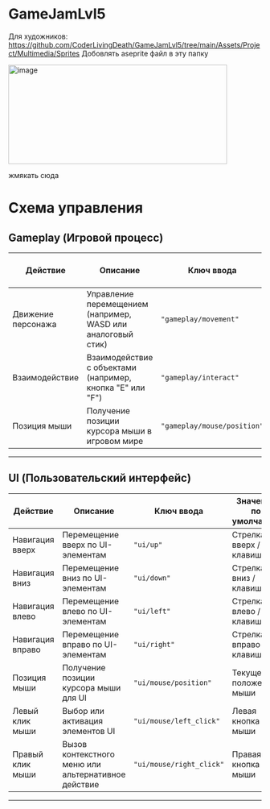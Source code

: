 # GameJamLvl5
Для художников: https://github.com/CoderLivingDeath/GameJamLvl5/tree/main/Assets/Project/Multimedia/Sprites
Добовлять aseprite файл в эту папку

<img width="435" height="197" alt="image" src="https://github.com/user-attachments/assets/050f609f-1004-443f-a628-080af7caeaac" />

жмякать сюда

# Схема управления

## Gameplay (Игровой процесс)

| Действие             | Описание                             | Ключ ввода                           | Значение по умолчанию                |
|----------------------|------------------------------------|------------------------------------|------------------------------------|
| Движение персонажа   | Управление перемещением (например, WASD или аналоговый стик) | `"gameplay/movement"`               | WASD / стрелки / аналоговый стик    |
| Взаимодействие       | Взаимодействие с объектами (например, кнопка "E" или "F")    | `"gameplay/interact"`               | Клавиша `E`                        |
| Позиция мыши         | Получение позиции курсора мыши в игровом мире                   | `"gameplay/mouse/position"`         | Текущее положение мыши             |

---

## UI (Пользовательский интерфейс)

| Действие               | Описание                                | Ключ ввода                           | Значение по умолчанию                |
|------------------------|---------------------------------------|------------------------------------|------------------------------------|
| Навигация вверх        | Перемещение вверх по UI-элементам      | `"ui/up"`                          | Стрелка вверх / клавиша `W`         |
| Навигация вниз         | Перемещение вниз по UI-элементам       | `"ui/down"`                        | Стрелка вниз / клавиша `S`           |
| Навигация влево        | Перемещение влево по UI-элементам      | `"ui/left"`                        | Стрелка влево / клавиша `A`          |
| Навигация вправо       | Перемещение вправо по UI-элементам     | `"ui/right"`                       | Стрелка вправо / клавиша `D`         |
| Позиция мыши           | Получение позиции курсора мыши для UI   | `"ui/mouse/position"`               | Текущее положение мыши               |
| Левый клик мыши        | Выбор или активация элементов UI       | `"ui/mouse/left_click"`            | Левая кнопка мыши                   |
| Правый клик мыши       | Вызов контекстного меню или альтернативное действие | `"ui/mouse/right_click"`           | Правая кнопка мыши                  |

---

